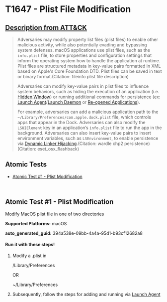 # T1647 - Plist File Modification
## [Description from ATT&CK](https://attack.mitre.org/techniques/T1647)
<blockquote>Adversaries may modify property list files (plist files) to enable other malicious activity, while also potentially evading and bypassing system defenses. macOS applications use plist files, such as the <code>info.plist</code> file, to store properties and configuration settings that inform the operating system how to handle the application at runtime. Plist files are structured metadata in key-value pairs formatted in XML based on Apple's Core Foundation DTD. Plist files can be saved in text or binary format.(Citation: fileinfo plist file description) 

Adversaries can modify key-value pairs in plist files to influence system behaviors, such as hiding the execution of an application (i.e. [Hidden Window](https://attack.mitre.org/techniques/T1564/003)) or running additional commands for persistence (ex: [Launch Agent](https://attack.mitre.org/techniques/T1543/001)/[Launch Daemon](https://attack.mitre.org/techniques/T1543/004) or [Re-opened Applications](https://attack.mitre.org/techniques/T1547/007)).

For example, adversaries can add a malicious application path to the `~/Library/Preferences/com.apple.dock.plist` file, which controls apps that appear in the Dock. Adversaries can also modify the <code>LSUIElement</code> key in an application’s <code>info.plist</code> file  to run the app in the background. Adversaries can also insert key-value pairs to insert environment variables, such as <code>LSEnvironment</code>, to enable persistence via [Dynamic Linker Hijacking](https://attack.mitre.org/techniques/T1574/006).(Citation: wardle chp2 persistence)(Citation: eset_osx_flashback)</blockquote>

## Atomic Tests

- [Atomic Test #1 - Plist Modification](#atomic-test-1---plist-modification)


<br/>

## Atomic Test #1 - Plist Modification
Modify MacOS plist file in one of two directories

**Supported Platforms:** macOS


**auto_generated_guid:** 394a538e-09bb-4a4a-95d1-b93cf12682a8





#### Run it with these steps! 
1. Modify a .plist in

    /Library/Preferences

    OR

    ~/Library/Preferences

2. Subsequently, follow the steps for adding and running via [Launch Agent](Persistence/Launch_Agent.md)







<br/>
